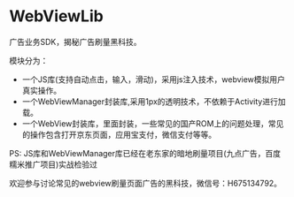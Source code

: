 # WebViewLib

广告业务SDK，揭秘广告刷量黑科技。

模块分为：

- 一个JS库(支持自动点击，输入，滑动)，采用js注入技术，webview模拟用户真实操作。
- 一个WebViewManager封装库,采用1px的透明技术，不依赖于Activity进行加载。
- 一个WebView封装库，里面封装，一些常见的国产ROM上的问题处理，常见的操作包含打开京东页面，应用宝支付，微信支付等等。

PS: JS库和WebViewManager库已经在老东家的暗地刷量项目(九点广告，百度糯米推广项目)实战检验过

欢迎参与讨论常见的webview刷量页面广告的黑科技，微信号：H675134792。
